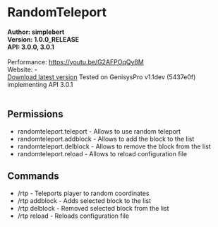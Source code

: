 # RandomTeleport

**Author: simplebert**<br/>
**Version: 1.0.0_RELEASE**<br/>
**API: 3.0.0, 3.0.1**<br/>
<br/>
Performance: https://youtu.be/G2AFPOqQy8M<br/>
Website: -<br/>
[Download latest version](https://github.com/esimplebert/RandomTeleport/releases/download/v1.0/RandomTeleport-1.0.0_RELEASE.phar)
Tested on GenisysPro v1.1dev (5437e0f) implementing API 3.0.1<br/>
<br/>
## Permissions
* randomteleport.teleport - Allows to use random teleport
* randomteleport.addblock - Allows to add the block to the list
* randomteleport.delblock - Allows to remove the block from the list
* randomteleport.reload - Allows to reload configuration file

## Commands
* /rtp - Teleports player to random coordinates
* /rtp addblock - Adds selected block to the list
* /rtp delblock - Removed selected block from the list
* /rtp reload - Reloads configuration file
